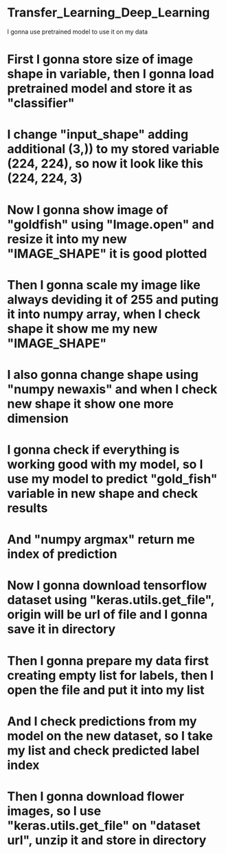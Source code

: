 # Transfer_Learning_Deep_Learning
I gonna use pretrained model to use it on my data
# First I gonna store size of image shape in variable, then I gonna load pretrained model and store it as "classifier"
# I change "input_shape" adding additional (3,)) to my stored variable (224, 224), so now it look like this (224, 224, 3)
# Now I gonna show image of "goldfish" using "Image.open" and resize it into my new "IMAGE_SHAPE" it is good plotted
# Then I gonna scale my image like always deviding it of 255 and puting it into numpy array, when I check shape it show me my new "IMAGE_SHAPE"
# I also gonna change shape using "numpy newaxis" and when I check new shape it show one more dimension
# I gonna check if everything is working good with my model, so I use my model to predict "gold_fish" variable in new shape and check results
# And "numpy argmax" return me index of prediction
# Now I gonna download tensorflow dataset using "keras.utils.get_file", origin will be url of file and I gonna save it in directory
# Then I gonna prepare my data first creating empty list for labels, then I open the file and put it into my list 
# And I check predictions from my model on the new dataset, so I take my list and check predicted label index 
# Then I gonna download flower images, so I use "keras.utils.get_file" on "dataset url", unzip it and store in directory 
